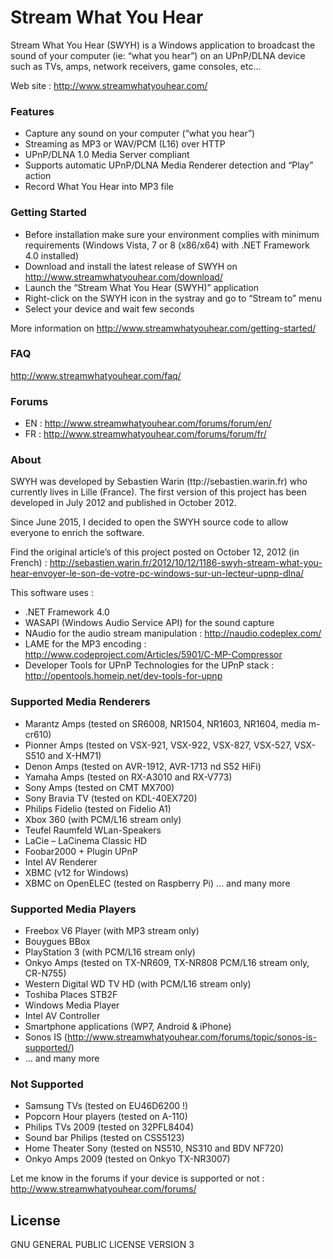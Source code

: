 # Stream What You Hear
Stream What You Hear (SWYH) is a Windows application to broadcast the sound of your computer (ie: “what you hear”) on an UPnP/DLNA device such as TVs, amps, network receivers, game consoles, etc...

Web site : http://www.streamwhatyouhear.com/

### Features
- Capture any sound on your computer (“what you hear”)
- Streaming as MP3 or WAV/PCM (L16) over HTTP
- UPnP/DLNA 1.0 Media Server compliant
- Supports automatic UPnP/DLNA Media Renderer detection and “Play” action
- Record What You Hear into MP3 file

### Getting Started
- Before installation make sure your environment complies with minimum requirements  (Windows Vista, 7 or 8 (x86/x64) with .NET Framework 4.0 installed)
- Download and install the latest release of SWYH on http://www.streamwhatyouhear.com/download/
- Launch the “Stream What You Hear (SWYH)” application
- Right-click on the SWYH icon in the systray and go to “Stream to” menu
- Select your device and wait few seconds

More information on http://www.streamwhatyouhear.com/getting-started/
 
### FAQ
http://www.streamwhatyouhear.com/faq/

### Forums
- EN : http://www.streamwhatyouhear.com/forums/forum/en/
- FR :  http://www.streamwhatyouhear.com/forums/forum/fr/

### About
SWYH was developed by Sebastien Warin (ttp://sebastien.warin.fr) who currently lives in Lille (France). The first version of this project has been developed in July 2012 and published in October 2012.

Since June 2015, I decided to open the SWYH source code to allow everyone to enrich the software.

Find the original article’s of this project posted on October 12, 2012 (in French) : http://sebastien.warin.fr/2012/10/12/1186-swyh-stream-what-you-hear-envoyer-le-son-de-votre-pc-windows-sur-un-lecteur-upnp-dlna/

This software uses :
- .NET Framework 4.0
- WASAPI (Windows Audio Service API) for the sound capture
- NAudio for the audio stream manipulation : http://naudio.codeplex.com/
- LAME for the MP3 encoding : http://www.codeproject.com/Articles/5901/C-MP-Compressor
- Developer Tools for UPnP Technologies for the UPnP stack : http://opentools.homeip.net/dev-tools-for-upnp

### Supported Media Renderers
- Marantz Amps (tested on SR6008, NR1504, NR1603, NR1604, media m-cr610)
- Pionner Amps (tested on VSX-921, VSX-922, VSX-827, VSX-527, VSX-S510 and X-HM71)
- Denon Amps (tested on AVR-1912, AVR-1713 nd S52 HiFi)
- Yamaha Amps (tested on RX-A3010 and  RX-V773)
- Sony Amps (tested on CMT MX700)
- Sony Bravia TV (tested on KDL-40EX720)
- Philips Fidelio (tested on Fidelio A1)
- Xbox 360  (with PCM/L16 stream only)
- Teufel Raumfeld WLan-Speakers
- LaCie – LaCinema Classic HD
- Foobar2000 + Plugin UPnP
- Intel AV Renderer
- XBMC (v12 for Windows)
- XBMC on OpenELEC (tested on Raspberry Pi)
… and many more

### Supported Media Players
- Freebox V6 Player (with MP3 stream only)
- Bouygues BBox
- PlayStation 3 (with PCM/L16 stream only)
- Onkyo Amps (tested on TX-NR609, TX-NR808 PCM/L16 stream only, CR-N755)
- Western Digital WD TV HD (with PCM/L16 stream only)
- Toshiba Places STB2F
- Windows Media Player
- Intel AV Controller
- Smartphone applications (WP7, Android & iPhone)
- Sonos IS (http://www.streamwhatyouhear.com/forums/topic/sonos-is-supported/)
- … and many more

### Not Supported
- Samsung TVs (tested on EU46D6200 !)
- Popcorn Hour players (tested on A-110)
- Philips TVs 2009 (tested on 32PFL8404)
- Sound bar Philips (tested on CSS5123)
- Home Theater Sony (tested on NS510, NS310 and BDV NF720)
- Onkyo Amps 2009 (tested  on Onkyo TX-NR3007)

Let me know in the forums if your device is supported or not : http://www.streamwhatyouhear.com/forums/

License
----
GNU GENERAL PUBLIC LICENSE VERSION 3
